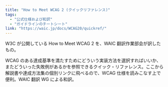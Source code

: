 ```yaml
---
title: "How to Meet WCAG 2 (クイックリファレンス)"
tags:
  - "公式仕様および和訳"
  - "ガイドラインのチートシート"
link: "https://waic.jp/docs/WCAG20/quickref/"
---
```


W3C が公開している How to Meet WCAG 2 を、WAIC 翻訳作業部会が訳したもの。

WCAG のある達成基準を満たすためにどういう実装方法を選択すればいいか、またどういった失敗例があるかを参照できるクイック・リファレンス。ここから解説書や達成方法集の個別リンクに飛べるので、WCAG 仕様を読みこなす上で便利。WAIC 翻訳 WG による和訳。
